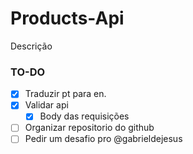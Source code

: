 # Products-Api

Descrição

### TO-DO

- [x] Traduzir pt para en.
- [x] Validar api
    - [x] Body das requisições 
- [ ] Organizar repositorio do github
- [ ] Pedir um desafio pro @gabrieldejesus